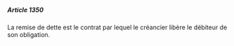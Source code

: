 ##### Article 1350

La remise de dette est le contrat par lequel le créancier libère le débiteur de son obligation.

